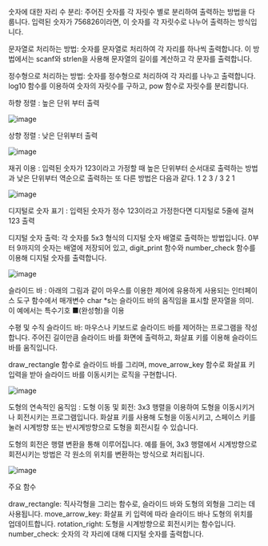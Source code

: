 숫자에 대한 자리 수 분리: 주어진 숫자를 각 자릿수 별로 분리하여 출력하는 방법을 다룹니다. 입력된 숫자가 756826이라면, 이 숫자를 각 자릿수로 나누어 출력하는 방식입니다.

문자열로 처리하는 방법: 숫자를 문자열로 처리하여 각 자리를 하나씩 출력합니다. 이 방법에서는 scanf와 strlen을 사용해 문자열의 길이를 계산하고 각 문자를 출력합니다.

정수형으로 처리하는 방법: 숫자를 정수형으로 처리하여 각 자리를 나누고 출력합니다. log10 함수를 이용하여 숫자의 자릿수를 구하고, pow 함수로 자릿수를 분리합니다.

하향 정렬 : 높은 단위 부터 출력

![image](https://github.com/user-attachments/assets/fde2cc71-1926-4555-a38c-c4ab2868ca6f)

상향 정렬 : 낮은 단위부터 출력

![image](https://github.com/user-attachments/assets/20161b2a-ccef-469a-854a-c1d7126a1fa9)

재귀 이용 :  입력된 숫자가 123이라고 가정할 때 높은 단위부터 순서대로 출력하는 방법과 낮은
단위부터 역순으로 출력하는 또 다른 방법은 다음과 같다.
    1 2 3    /  3 2 1

![image](https://github.com/user-attachments/assets/2f615bc6-d460-4114-9c76-c8b14fdd24c4)

디지털로 숫자 표기 : 입력된 숫자가 정수 123이라고 가정한다면 디지털로 5줄에 걸쳐 123 출력

디지털 숫자 출력: 각 숫자를 5x3 형식의 디지털 숫자 배열로 출력하는 방법입니다. 0부터 9까지의 숫자는 배열에 저장되어 있고, digit_print 함수와 number_check 함수를 이용해 디지털 숫자를 출력합니다.

![image](https://github.com/user-attachments/assets/560dbf48-277e-4aa9-808e-ee1547276da2)

슬라이드 바 : 아래의 그림과 같이 마우스를 이용한 제어에 유용하게 사용되는 인터페이스 도구
  함수에서 매개변수 char *s는 슬라이드 바의 움직임을 표시할 문자열을 의미. 
  이 예에서는 특수기호 ■(완성형)을 이용

  수평 및 수직 슬라이드 바: 마우스나 키보드로 슬라이드 바를 제어하는 프로그램을 작성합니다. 주어진 길이만큼 슬라이드 바를 화면에 출력하고, 화살표 키를 이용해 슬라이드 바를 움직입니다.
  
draw_rectangle 함수로 슬라이드 바를 그리며, move_arrow_key 함수로 화살표 키 입력을 받아 슬라이드 바를 이동시키는 로직을 구현합니다.

![image](https://github.com/user-attachments/assets/9e578d06-7533-40c3-9806-58bfeb0529ff)


도형의 연속적인 움직임 : 
도형 이동 및 회전: 3x3 행렬을 이용하여 도형을 이동시키거나 회전시키는 프로그램입니다. 화살표 키를 사용해 도형을 이동시키고, 스페이스 키를 눌러 시계방향 또는 반시계방향으로 도형을 회전시킬 수 있습니다.

도형의 회전은 행렬 변환을 통해 이루어집니다. 예를 들어, 3x3 행렬에서 시계방향으로 회전시키는 방법은 각 원소의 위치를 변환하는 방식으로 처리됩니다.

![image](https://github.com/user-attachments/assets/c313c619-48a9-400b-9e2c-7c02f24d7bd2)



주요 함수

draw_rectangle: 직사각형을 그리는 함수로, 슬라이드 바와 도형의 외형을 그리는 데 사용됩니다.
move_arrow_key: 화살표 키 입력에 따라 슬라이드 바나 도형의 위치를 업데이트합니다.
rotation_right: 도형을 시계방향으로 회전시키는 함수입니다.
number_check: 숫자의 각 자리에 대해 디지털 숫자를 출력합니다.
